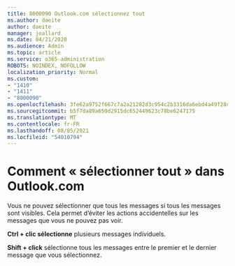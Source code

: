 ```yaml
---
title: 8000090 Outlook.com sélectionnez tout
ms.author: daeite
author: daeite
manager: joallard
ms.date: 04/21/2020
ms.audience: Admin
ms.topic: article
ms.service: o365-administration
ROBOTS: NOINDEX, NOFOLLOW
localization_priority: Normal
ms.custom:
- "1410"
- "1411"
- "8000090"
ms.openlocfilehash: 3fe62a9752f667c7a2a21282d3c954c2b3316da6ebd4a49f28dd2afb2444c7c1
ms.sourcegitcommit: b5f7da89a650d2915dc652449623c78be6247175
ms.translationtype: MT
ms.contentlocale: fr-FR
ms.lasthandoff: 08/05/2021
ms.locfileid: "54010794"
---
```

# <a name="how-to-select-all-in-outlookcom"></a>Comment « sélectionner tout » dans Outlook.com

Vous ne pouvez sélectionner que tous les messages si tous les messages sont visibles. Cela permet d’éviter les actions accidentelles sur les messages que vous ne pouvez pas voir.

**Ctrl + clic sélectionne** plusieurs messages individuels.

**Shift + click** sélectionne tous les messages entre le premier et le dernier message que vous sélectionnez.
